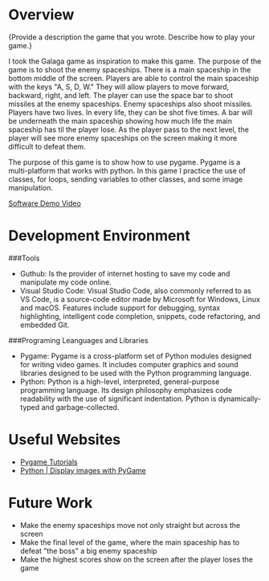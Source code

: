 # Overview

{Provide a description the game that you wrote. Describe how to play your game.}

I took the Galaga game as inspiration to make this game. The purpose of the game is to shoot the enemy spaceships. There is a main spaceship in the bottom middle of the screen. Players are able to control the main spaceship with the keys "A, S, D, W." They will allow players to move forward, backward, right, and left. The player can use the space bar to shoot missiles at the enemy spaceships. Enemy spaceships also shoot missiles. Players have two lives. In every life, they can be shot five times. A bar will be underneath the main spaceship showing how much life the main spaceship has til the player lose. As the player pass to the next level, the player will see more enemy spaceships on the screen making it more difficult to defeat them. 

The purpose of this game is to show how to use pygame. Pygame is a multi-platform that works with python. In this game I practice the use of classes, for loops, sending variables to other classes, and some image manipulation. 


[Software Demo Video](http://youtube.link.goes.here)

# Development Environment

###Tools

* Guthub: Is the provider of internet hosting to save my code and manipulate my code online.
* Visual Studio Code: Visual Studio Code, also commonly referred to as VS Code, is a source-code editor made by Microsoft for Windows, Linux and macOS. Features include support for debugging, syntax highlighting, intelligent code completion, snippets, code refactoring, and embedded Git.

###Programing Leanguages and Libraries

* Pygame: Pygame is a cross-platform set of Python modules designed for writing video games. It includes computer graphics and sound libraries designed to be used with the Python programming language.
* Python: Python is a high-level, interpreted, general-purpose programming language. Its design philosophy emphasizes code readability with the use of significant indentation. Python is dynamically-typed and garbage-collected.

# Useful Websites

* [Pygame Tutorials](https://www.pygame.org/wiki/tutorials)
* [Python | Display images with PyGame](https://www.geeksforgeeks.org/python-display-images-with-pygame/)

# Future Work

* Make the enemy spaceships move not only straight but across the screen
* Make the final level of the game, where the main spaceship has to defeat "the boss" a big enemy spaceship 
* Make the highest scores show on the screen after the player loses the game